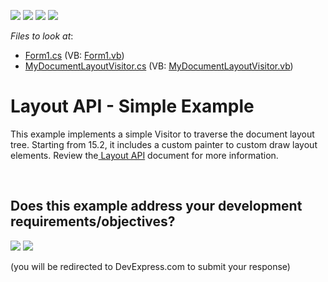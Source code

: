<!-- default badges list -->
![](https://img.shields.io/endpoint?url=https://codecentral.devexpress.com/api/v1/VersionRange/128611645/15.1.7%2B)
[![](https://img.shields.io/badge/Open_in_DevExpress_Support_Center-FF7200?style=flat-square&logo=DevExpress&logoColor=white)](https://supportcenter.devexpress.com/ticket/details/T245818)
[![](https://img.shields.io/badge/📖_How_to_use_DevExpress_Examples-e9f6fc?style=flat-square)](https://docs.devexpress.com/GeneralInformation/403183)
[![](https://img.shields.io/badge/💬_Leave_Feedback-feecdd?style=flat-square)](#does-this-example-address-your-development-requirementsobjectives)
<!-- default badges end -->
<!-- default file list -->
*Files to look at*:

* [Form1.cs](./CS/LayoutApiSimpleExample/Form1.cs) (VB: [Form1.vb](./VB/LayoutApiSimpleExample/Form1.vb))
* [MyDocumentLayoutVisitor.cs](./CS/LayoutApiSimpleExample/MyDocumentLayoutVisitor.cs) (VB: [MyDocumentLayoutVisitor.vb](./VB/LayoutApiSimpleExample/MyDocumentLayoutVisitor.vb))
<!-- default file list end -->
# Layout API - Simple Example


This example implements a simple Visitor to traverse the document layout tree. Starting from 15.2, it includes a custom painter to custom draw layout elements. Review the<a href="http://help.devexpress.com/#WindowsForms/CustomDocument114069"> Layout API</a> document for more information.

<br/>


<!-- feedback -->
## Does this example address your development requirements/objectives?

[<img src="https://www.devexpress.com/support/examples/i/yes-button.svg"/>](https://www.devexpress.com/support/examples/survey.xml?utm_source=github&utm_campaign=winforms-richedit-layout-api&~~~was_helpful=yes) [<img src="https://www.devexpress.com/support/examples/i/no-button.svg"/>](https://www.devexpress.com/support/examples/survey.xml?utm_source=github&utm_campaign=winforms-richedit-layout-api&~~~was_helpful=no)

(you will be redirected to DevExpress.com to submit your response)
<!-- feedback end -->
